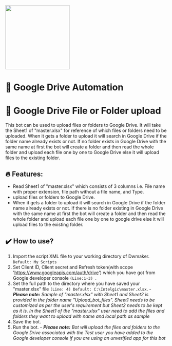 [<img src="https://www.intelgic.com/static/img/intelgic.png" width="200">](https://www.intelgic.com/ "Powered By Intelgic")
  

 📧 Google Drive Automation
====================================

# :sparkler: Google Drive File or Folder upload
This bot can be used to upload files or folders to Google Drive. It will take the Sheet1 of "master.xlsx" for reference of which files or folders need to be uploaded. When it gets a folder to upload it will search in Google Drive if the folder name already exists or not. If no folder exists in Google Drive with the same name at first the bot will create a folder and then read the whole folder and upload each file one by one to Google Drive else it will upload files to the existing folder.

## 🔥 Features:
- Read Sheet1 of "master.xlsx" which consists of 3 columns i.e. File name with proper extension, file path without a file name, and Type. 
- upload files or folders to Google Drive.
- When it gets a folder to upload it will search in Google Drive if the folder name already exists or not. If there is no folder existing in Google Drive with the same name at first the bot will create a folder and then read the whole folder and upload each file one by one to google drive else it will upload files to the existing folder.
## :heavy_check_mark: How to use?
1. Import the script XML file to your working directory of Dwmaker. `Default: My Scripts`
2. Set Client ID, Client secret and Refresh token(with scope 'https://www.googleapis.com/auth/drive') which you have got from Google developer console `(Line:1-3) `.
3. Set the full path to the directory where you have saved your "master.xlsx" file `(Line: 4) Default: C:\Intelgic\master.xlsx`.
        - ***Please note:*** *Sample of "master.xlsx" with Sheet1 and Sheet2 is provided in the folder name "Upload_bot_files". Sheet1 needs to be customized as per the user's requirement but Sheet2 needs to be kept as it is. In the Sheet1 of the "master.xlsx" user need to add the files and folders they want to upload with name and local path as sample*
4. Save the bot.
5. Run the bot.
        - ***Please note:*** *Bot will upload the files and folders to the Google Drive associated with the Test user you have added to the Google developer console if you are using an unverified app for this bot*